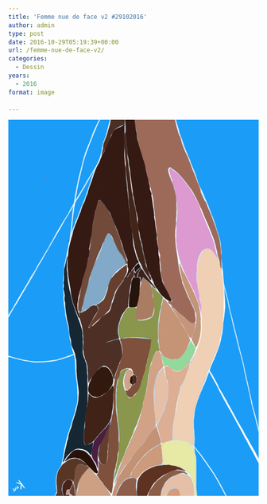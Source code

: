 ```yaml
---
title: 'Femme nue de face v2 #29102016'
author: admin
type: post
date: 2016-10-29T05:19:39+00:00
url: /femme-nue-de-face-v2/
categories:
  - Dessin
years:
  - 2016
format: image

---
```

![Femme nue de face v2 #29102016](./img_0654.jpg)